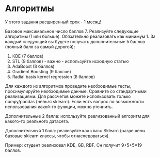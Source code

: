 # Алгоритмы
У этого задания расширенный срок - 1 месяц!

Базовое максимальное число баллов 7.
Реализуйте следующие алгоритмы (1 или больше). Обязательно реализовать как минимум 1. 
За каждый следующий вы будете получать дополнительные 5 баллов (полный балл за самый дорогой):
1. KDE (7 баллов)
2. STL  (9 баллов) - важно - используйте исходную статью
3. AdaBoost (8 баллов) 
3. Gradient Boosting (9 баллов)
4. Radial basis kernel regression (8 баллов)
   
Для каждого из алгоритмов проведите необходимые тесты, просимулируйте необходимые данные. Сравните со стандартными реализациями.
Для рассчетов можете использовать только numpy/pandas (нельзя sklearn). Если есть вопрос по возможности использования какой-то функции,  можно уточнить. 

Дополнительные 2 балла: используйте реализованный алгоритм для какого-то реального датасета.

Дополнительный 1 балл: реализуйте как класс Sklearn (разрешены базовые sklearn классы, чтобы отнаследоваться). 

Пример: студент реализовал KDE, GB, RBF. Он получит 9+5+5=19 баллов.